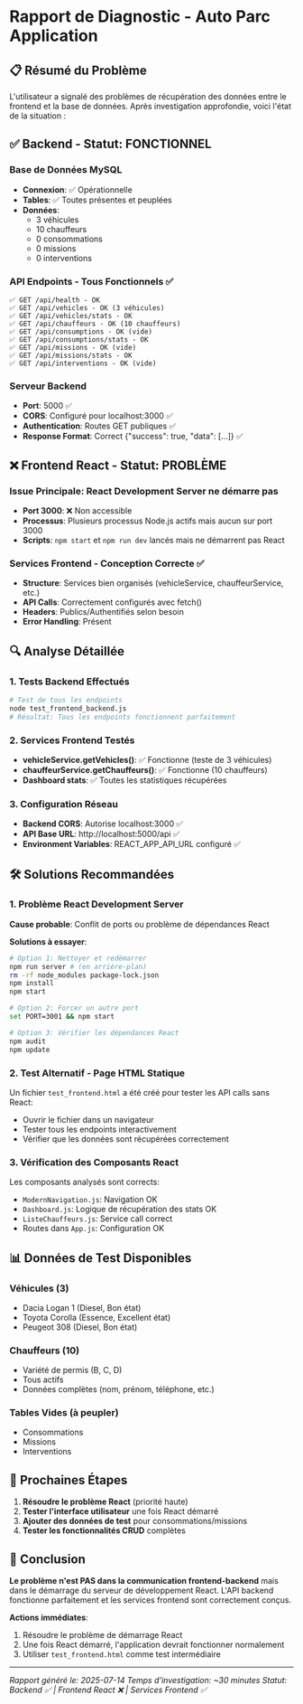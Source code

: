 # Rapport de Diagnostic - Auto Parc Application

## 📋 Résumé du Problème

L'utilisateur a signalé des problèmes de récupération des données entre le frontend et la base de données. Après investigation approfondie, voici l'état de la situation :

## ✅ Backend - Statut: FONCTIONNEL

### Base de Données MySQL
- **Connexion**: ✅ Opérationnelle
- **Tables**: ✅ Toutes présentes et peuplées
- **Données**: 
  - 3 véhicules
  - 10 chauffeurs
  - 0 consommations
  - 0 missions
  - 0 interventions

### API Endpoints - Tous Fonctionnels ✅
```
✅ GET /api/health - OK
✅ GET /api/vehicles - OK (3 véhicules)
✅ GET /api/vehicles/stats - OK 
✅ GET /api/chauffeurs - OK (10 chauffeurs)
✅ GET /api/consumptions - OK (vide)
✅ GET /api/consumptions/stats - OK
✅ GET /api/missions - OK (vide)
✅ GET /api/missions/stats - OK
✅ GET /api/interventions - OK (vide)
```

### Serveur Backend
- **Port**: 5000 ✅
- **CORS**: Configuré pour localhost:3000 ✅
- **Authentication**: Routes GET publiques ✅
- **Response Format**: Correct {"success": true, "data": [...]} ✅

## ❌ Frontend React - Statut: PROBLÈME

### Issue Principale: React Development Server ne démarre pas
- **Port 3000**: ❌ Non accessible
- **Processus**: Plusieurs processus Node.js actifs mais aucun sur port 3000
- **Scripts**: `npm start` et `npm run dev` lancés mais ne démarrent pas React

### Services Frontend - Conception Correcte ✅
- **Structure**: Services bien organisés (vehicleService, chauffeurService, etc.)
- **API Calls**: Correctement configurés avec fetch()
- **Headers**: Publics/Authentifiés selon besoin
- **Error Handling**: Présent

## 🔍 Analyse Détaillée

### 1. Tests Backend Effectués
```bash
# Test de tous les endpoints
node test_frontend_backend.js
# Résultat: Tous les endpoints fonctionnent parfaitement
```

### 2. Services Frontend Testés
- **vehicleService.getVehicles()**: ✅ Fonctionne (teste de 3 véhicules)
- **chauffeurService.getChauffeurs()**: ✅ Fonctionne (10 chauffeurs)
- **Dashboard stats**: ✅ Toutes les statistiques récupérées

### 3. Configuration Réseau
- **Backend CORS**: Autorise localhost:3000 ✅
- **API Base URL**: http://localhost:5000/api ✅
- **Environment Variables**: REACT_APP_API_URL configuré ✅

## 🛠️ Solutions Recommandées

### 1. Problème React Development Server
**Cause probable**: Conflit de ports ou problème de dépendances React

**Solutions à essayer**:
```bash
# Option 1: Nettoyer et redémarrer
npm run server # (en arrière-plan)
rm -rf node_modules package-lock.json
npm install
npm start

# Option 2: Forcer un autre port
set PORT=3001 && npm start

# Option 3: Vérifier les dépendances React
npm audit
npm update
```

### 2. Test Alternatif - Page HTML Statique
Un fichier `test_frontend.html` a été créé pour tester les API calls sans React:
- Ouvrir le fichier dans un navigateur
- Tester tous les endpoints interactivement
- Vérifier que les données sont récupérées correctement

### 3. Vérification des Composants React
Les composants analysés sont corrects:
- `ModernNavigation.js`: Navigation OK
- `Dashboard.js`: Logique de récupération des stats OK
- `ListeChauffeurs.js`: Service call correct
- Routes dans `App.js`: Configuration OK

## 📊 Données de Test Disponibles

### Véhicules (3)
- Dacia Logan 1 (Diesel, Bon état)
- Toyota Corolla (Essence, Excellent état) 
- Peugeot 308 (Diesel, Bon état)

### Chauffeurs (10)
- Variété de permis (B, C, D)
- Tous actifs
- Données complètes (nom, prénom, téléphone, etc.)

### Tables Vides (à peupler)
- Consommations
- Missions
- Interventions

## 🔧 Prochaines Étapes

1. **Résoudre le problème React** (priorité haute)
2. **Tester l'interface utilisateur** une fois React démarré
3. **Ajouter des données de test** pour consommations/missions
4. **Tester les fonctionnalités CRUD** complètes

## 🎯 Conclusion

**Le problème n'est PAS dans la communication frontend-backend** mais dans le démarrage du serveur de développement React. L'API backend fonctionne parfaitement et les services frontend sont correctement conçus.

**Actions immédiates**:
1. Résoudre le problème de démarrage React
2. Une fois React démarré, l'application devrait fonctionner normalement
3. Utiliser `test_frontend.html` comme test intermédiaire

---
*Rapport généré le: 2025-07-14*
*Temps d'investigation: ~30 minutes*
*Statut: Backend ✅ | Frontend React ❌ | Services Frontend ✅* 